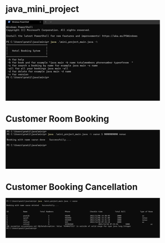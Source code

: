 # java_mini_project


![Alt text](./images/s1.jpg)


# Customer Room Booking

![Alt text](./images/s2.jpg)


# Customer Booking Cancellation

![Alt text](./images/s3.jpg)
